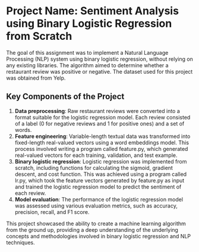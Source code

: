 # Project Name: Sentiment Analysis using Binary Logistic Regression from Scratch

The goal of this assignment was to implement a Natural Language Processing (NLP) system using binary logistic regression, without relying on any existing libraries. The algorithm aimed to determine whether a restaurant review was positive or negative. The dataset used for this project was obtained from Yelp.

## Key Components of the Project

1. **Data preprocessing**: Raw restaurant reviews were converted into a format suitable for the logistic regression model. Each review consisted of a label (0 for negative reviews and 1 for positive ones) and a set of words.
2. **Feature engineering**: Variable-length textual data was transformed into fixed-length real-valued vectors using a word embeddings model. This process involved writing a program called feature.py, which generated real-valued vectors for each training, validation, and test example.
3. **Binary logistic regression**: Logistic regression was implemented from scratch, including functions for calculating the sigmoid, gradient descent, and cost function. This was achieved using a program called lr.py, which took the feature vectors generated by feature.py as input and trained the logistic regression model to predict the sentiment of each review.
4. **Model evaluation**: The performance of the logistic regression model was assessed using various evaluation metrics, such as accuracy, precision, recall, and F1 score.

This project showcased the ability to create a machine learning algorithm from the ground up, providing a deep understanding of the underlying concepts and methodologies involved in binary logistic regression and NLP techniques.

